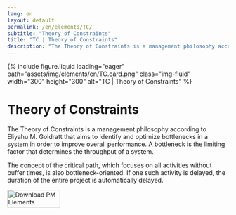 ```yaml
---
lang: en
layout: default
permalink: /en/elements/TC/
subtitle: "Theory of Constraints"
title: "TC | Theory of Constraints"
description: "The Theory of Constraints is a management philosophy according to Eliyahu M. Goldratt that aims to identify and optimize bottlenecks in a system in order to improve overall performance. A bottleneck is the limiting factor that determines the throughput of a system.  The concept of the critical path, which focuses on all activities without buffer times, is also bottleneck-oriented. If one such activity is delayed, the duration of the entire project is automatically delayed."
---
```


{% include figure.liquid loading="eager" path="assets/img/elements/en/TC.card.png" class="img-fluid" width="300" height="300" alt="TC | Theory of Constraints" %}

# Theory of Constraints

The Theory of Constraints is a management philosophy according to Eliyahu M. Goldratt that aims to identify and optimize bottlenecks in a system in order to improve overall performance. A bottleneck is the limiting factor that determines the throughput of a system.

The concept of the critical path, which focuses on all activities without buffer times, is also bottleneck-oriented. If one such activity is delayed, the duration of the entire project is automatically delayed.

<a href="https://apps.apple.com/app/apple-store/id6738084498?pt=127441684&ct=website&mt=8">
  <img src="{{ "assets/img/en/appstore.png" | relative_url }}" width="120" height="40" alt="Download PM Elements">
</a>
